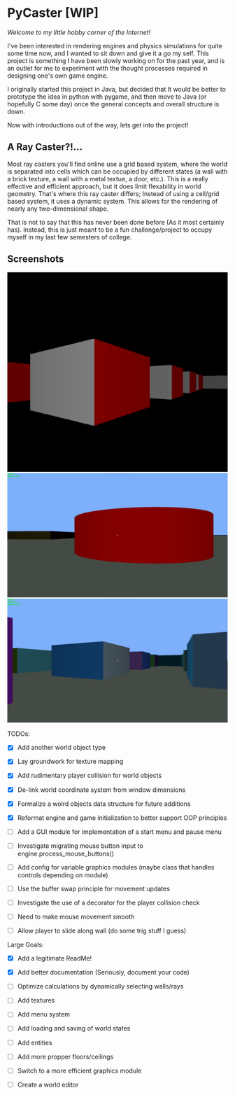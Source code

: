 # PyCaster [WIP]

_Welcome to my little hobby corner of the Internet!_

I've been interested in rendering engines and physics simulations for quite some time now, and I wanted to sit down and give it a go my self. This project is something I have been slowly working on for the past year, and is an outlet for me to experiment with the thought processes required in designing one's own game engine. 

I originally started this project in Java, but decided that It would be better to prototype the idea in python with pygame, and then move to Java (or hopefully C some day) once the general concepts and overall structure is down. 

Now with introductions out of the way, lets get into the project!

## A Ray Caster?!...

Most ray casters you'll find online use a grid based system, where the world is separated into cells which can be occupied by different states (a wall with a brick texture, a wall with a metal textue, a door, etc.). This is a really effective and efficient approach, but it does limit flexability in world geometry. That's where this ray caster differs; Instead of using a cell/grid based system, it uses a dynamic system. This allows for the rendering of nearly any two-dimensional shape.

That is not to say that this has never been done before (As it most certainly has). Instead, this is just meant to be a fun challenge/project to occupy myself in my last few semesters of college.

## Screenshots

![](pycaster_demo_01.png)
![](pycaster_demo_02.png)
![](pycaster_demo_03.png)

TODOs:
- [x] Add another world object type
- [x] Lay groundwork for texture mapping
- [x] Add rudimentary player collision for world objects
- [x] De-link world coordinate system from window dimensions
- [x] Formalize a wolrd objects data structure for future additions
- [x] Reformat engine and game initialization to better support OOP principles
- [ ] Add a GUI module for implementation of a start menu and pause menu
- [ ] Investigate migrating mouse button input to engine.process_mouse_buttons()
- [ ] Add config for variable graphics modules (maybe class that handles controls depending on module)
- [ ] Use the buffer swap principle for movement updates
- [ ] Investigate the use of a decorator for the player collision check
- [ ] Need to make mouse movement smooth
- [ ] Allow player to slide along wall (do some trig stuff I guess)


Large Goals:
- [x] Add a legitimate ReadMe!
- [x] Add better documentation (Seriously, document your code)
- [ ] Optimize calculations by dynamically selecting walls/rays
- [ ] Add textures
- [ ] Add menu system
- [ ] Add loading and saving of world states
- [ ] Add entities
- [ ] Add more propper floors/ceilings
- [ ] Switch to a more efficient graphics module
- [ ] Create a world editor

